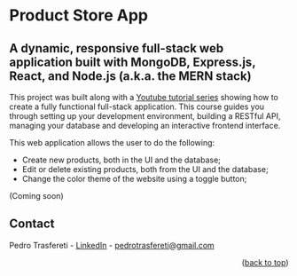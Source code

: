 # Product Store App

## A dynamic, responsive full-stack web application built with MongoDB, Express.js, React, and Node.js (a.k.a. the MERN stack)

This project was built along with a [Youtube tutorial series](https://www.youtube.com/watch?v=O3BUHwfHf84) showing how to create a fully functional full-stack application. This course guides you through setting up your development environment, building a RESTful API, managing your database and developing an interactive frontend interface.

This web application allows the user to do the following:

* Create new products, both in the UI and the database;
* Edit or delete existing products, both from the UI and the database;
* Change the color theme of the website using a toggle button;

(Coming soon)

<!-- CONTACT -->
## Contact

Pedro Trasfereti - [LinkedIn](https://www.linkedin.com/in/pedro-trasfereti/) - pedrotrasfereti@gmail.com

<p align="right">(<a href="#top">back to top</a>)</p>